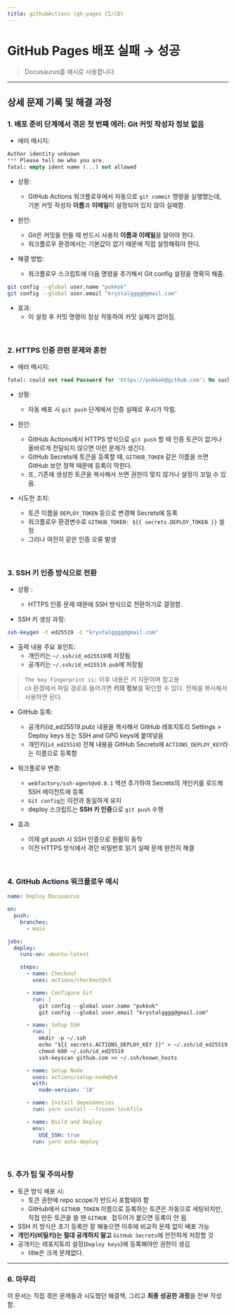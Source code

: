 ```yaml
---
title: githubActions (gh-pages CI/CD)
---
```


#  GitHub Pages 배포 실패 → 성공
> Docusaurus를 예시로 사용합니다.

---

## 상세 문제 기록 및 해결 과정

### 1. 배포 준비 단계에서 겪은 첫 번째 에러: Git 커밋 작성자 정보 없음
- 에러 메시지:
```sql
Author identity unknown
*** Please tell me who you are.
fatal: empty ident name (...) not allowed
```

- 상황: 
  - GitHub Actions 워크플로우에서 자동으로 `git commit` 명령을 실행했는데, <br/>
  기본 커밋 작성자 **이름**과 **이메일**이 설정되어 있지 않아 실패함.

- 원인: 
  - Git은 커밋을 만들 때 반드시 사용자 **이름과 이메일**을 알아야 한다.
  - 워크플로우 환경에서는 기본값이 없기 때문에 직접 설정해줘야 한다.

- 해결 방법: 
  - 워크플로우 스크립트에 다음 명령을 추가해서 Git config 설정을 명확히 해줌.
```bash
git config --global user.name "pukkok"
git config --global user.email "krystalgggg@gmail.com"
```

- 효과: 
  - 이 설정 후 커밋 명령이 정상 작동하여 커밋 실패가 없어짐.

<br/>

### 2. HTTPS 인증 관련 문제와 혼란
- 에러 메시지:
```sql
fatal: could not read Password for 'https://pukkok@github.com': No such device or address
```

- 상황: 
  - 자동 배포 시 `git push` 단계에서 인증 실패로 푸시가 막힘.

- 원인: 
  - GitHub Actions에서 HTTPS 방식으로 `git push` 할 때 인증 토큰이 없거나 올바르게 전달되지 않으면 이런 문제가 생긴다.
  - GitHub Secrets에 토큰을 등록할 때, `GITHUB_TOKEN` 같은 이름을 쓰면 GitHub 보안 정책 때문에 등록이 막힌다.
  - 또, 기존에 생성한 토큰을 복사해서 쓰면 권한이 맞지 않거나 설정이 꼬일 수 있음.

- 시도한 조치:
  - 토큰 이름을 `DEPLOY_TOKEN` 등으로 변경해 Secrets에 등록
  - 워크플로우 환경변수로 `GITHUB_TOKEN: ${{ secrets.DEPLOY_TOKEN }}` 설정
  - 그러나 여전히 같은 인증 오류 발생

<br/>

### 3. SSH 키 인증 방식으로 전환
- 상황 :
  - HTTPS 인증 문제 때문에 SSH 방식으로 전환하기로 결정함.

- SSH 키 생성 과정:
```bash
ssh-keygen -t ed25519 -C "krystalgggg@gmail.com"
```

- 출력 내용 주요 포인트:
  - 개인키는 `~/.ssh/id_ed25519`에 저장됨
  - 공개키는 `~/.ssh/id_ed25519.pub`에 저장됨

> `The key fingerprint is:` 이후 내용은 키 지문이며 참고용 <br/>
> cli 환경에서 파일 경로로 들어가면 **키의 정보**를 확인할 수 있다. 
> 전체를 복사해서 사용하면 된다.

- GitHub 등록:
  - 공개키(id_ed25519.pub) 내용을 복사해서 GitHub 레포지토리 Settings > Deploy keys 또는 SSH and GPG keys에 붙여넣음
  - 개인키(`id_ed25519`) 전체 내용을 GitHub Secrets에 `ACTIONS_DEPLOY_KEY`라는 이름으로 등록함

- 워크플로우 변경:
  - `webfactory/ssh-agent@v0.8.1` 액션 추가하여 Secrets의 개인키를 로드해 SSH 에이전트에 등록
  - `Git config`는 이전과 동일하게 유지
  - deploy 스크립트는 **SSH 키 인증**으로 `git push` 수행

- 효과:
  - 이제 git push 시 SSH 인증으로 원활히 동작
  - 이전 HTTPS 방식에서 겪던 비밀번호 읽기 실패 문제 완전히 해결

<br/>

### 4. GitHub Actions 워크플로우 예시

```yaml
name: Deploy Docusaurus

on:
  push:
    branches:
      - main

jobs:
  deploy:
    runs-on: ubuntu-latest

    steps:
      - name: Checkout
        uses: actions/checkout@v3

      - name: Configure Git
        run: |
          git config --global user.name "pukkok"
          git config --global user.email "krystalgggg@gmail.com"

      - name: Setup SSH
        run: |
          mkdir -p ~/.ssh
          echo "${{ secrets.ACTIONS_DEPLOY_KEY }}" > ~/.ssh/id_ed25519
          chmod 600 ~/.ssh/id_ed25519
          ssh-keyscan github.com >> ~/.ssh/known_hosts

      - name: Setup Node
        uses: actions/setup-node@v4
        with:
          node-version: '18'

      - name: Install dependencies
        run: yarn install --frozen-lockfile

      - name: Build and Deploy
        env:
          USE_SSH: true
        run: yarn auto-deploy
```

<br/>

### 5. 추가 팁 및 주의사항

- 토큰 방식 배포 시:
  - 토큰 권한에 repo scope가 반드시 포함돼야 함
  - GitHub에서 `GITHUB_TOKEN` 이름으로 등록하는 토큰은 자동으로 세팅되지만, <br/> 
    직접 만든 토큰을 쓸 땐 `GITHUB_` 접두어가 붙으면 등록이 안 됨
- SSH 키 방식은 초기 등록만 잘 해놓으면 이후에 비교적 문제 없이 배포 가능
- **개인키(비밀키)는 절대 공개하지 말고** `GitHub Secrets`에 안전하게 저장할 것
- 공개키는 레포지토리 설정(`Deploy keys`)에 등록해야만 권한이 생김
  - title은 크게 문제없다.

---

### 6. 마무리
이 문서는 직접 겪은 문제들과 시도했던 해결책, 그리고 **최종 성공한 과정**을 전부 작성함.